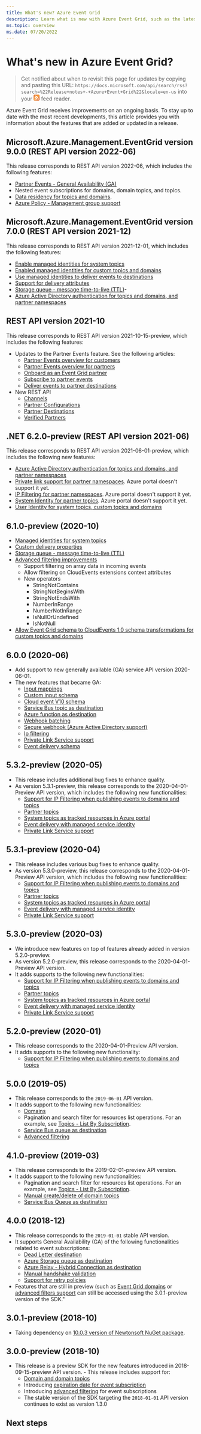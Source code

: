 ```yaml
---
title: What's new? Azure Event Grid
description: Learn what is new with Azure Event Grid, such as the latest release notes, known issues, bug fixes, deprecated functionality, and upcoming changes.
ms.topic: overview
ms.date: 07/20/2022
---
```


# What's new in Azure Event Grid?

>Get notified about when to revisit this page for updates by copying and pasting this URL: `https://docs.microsoft.com/api/search/rss?search=%22Release+notes+-+Azure+Event+Grid%22&locale=en-us` into your ![RSS feed reader icon](./media/whats-new/feed-icon-16x16.png) feed reader.

Azure Event Grid receives improvements on an ongoing basis. To stay up to date with the most recent developments, this article provides you with information about the features that are added or updated in a release. 

## Microsoft.Azure.Management.EventGrid version 9.0.0 (REST API version 2022-06)
This release corresponds to REST API version 2022-06, which includes the following features:

- [Partner Events - General Availability (GA)](partner-events-overview-for-partners.md)
- Nested event subscriptions for domains, domain topics, and topics.
- [Data residency for topics and domains](event-grid-faq.md#where-does-azure-event-grid-store-data-).
- [Azure Policy - Management group support](event-schema-policy.md)

## Microsoft.Azure.Management.EventGrid version 7.0.0 (REST API version 2021-12)
This release corresponds to REST API version 2021-12-01, which includes the following features:

- [Enable managed identities for system topics](enable-identity-system-topics.md)
- [Enabled managed identities for custom topics and domains](enable-identity-custom-topics-domains.md)
- [Use managed identities to deliver events to destinations](add-identity-roles.md)
- [Support for delivery attributes](delivery-properties.md)
- [Storage queue - message time-to-live (TTL)](delivery-properties.md#configure-time-to-live-on-outgoing-events-to-azure-storage-queues)- 
- [Azure Active Directory authentication for topics and domains, and partner namespaces](authenticate-with-active-directory.md)

## REST API version 2021-10
This release corresponds to REST API version 2021-10-15-preview, which includes the following features:

- Updates to the Partner Events feature. See the following articles:
    - [Partner Events overview for customers](partner-events-overview.md)
    - [Partner Events overview for partners](partner-events-overview-for-partners.md)
    - [Onboard as an Event Grid partner](onboard-partner.md)
    - [Subscribe to partner events](subscribe-to-partner-events.md)
    - [Deliver events to partner destinations](deliver-events-to-partner-destinations.md)
- New REST API
    - [Channels](/rest/api/eventgrid/controlplane-version2021-10-15-preview/channels)
    - [Partner Configurations](/rest/api/eventgrid/controlplane-version2021-10-15-preview/partner-configurations)
    - [Partner Destinations](/rest/api/eventgrid/controlplane-version2021-10-15-preview/partner-destinations)
    - [Verified Partners](/rest/api/eventgrid/controlplane-version2021-10-15-preview/verified-partners)



## .NET 6.2.0-preview (REST API version 2021-06)
This release corresponds to REST API version 2021-06-01-preview, which includes the following new features:

- [Azure Active Directory authentication for topics and domains, and partner namespaces](authenticate-with-active-directory.md)
- [Private link support for partner namespaces](/rest/api/eventgrid/controlplane-version2021-10-15-preview/partner-namespaces/create-or-update#privateendpoint). Azure portal doesn't support it yet. 
- [IP Filtering for partner namespaces](/rest/api/eventgrid/controlplane-version2021-10-15-preview/partner-namespaces/create-or-update#inboundiprule). Azure portal doesn't support it yet. 
- [System Identity for partner topics](/rest/api/eventgrid/controlplane-version2021-10-15-preview/partner-namespaces/update#request-body). Azure portal doesn't support it yet.
- [User Identity for system topics, custom topics and domains](enable-identity-custom-topics-domains.md)

## 6.1.0-preview (2020-10)

- [Managed identities for system topics](enable-identity-system-topics.md)
- [Custom delivery properties](delivery-properties.md)
- [Storage queue - message time-to-live (TTL)](delivery-properties.md#configure-time-to-live-on-outgoing-events-to-azure-storage-queues)
- [Advanced filtering improvements](event-filtering.md#advanced-filtering)
    - Support filtering on array data in incoming events
    - Allow filtering on CloudEvents extensions context attributes
    - New operators
        - StringNotContains
        - StringNotBeginsWith
        - StringNotEndsWith
        - NumberInRange
        - NumberNotInRange
        - IsNullOrUndefined
        - IsNotNull
- [Allow Event Grid schema to CloudEvents 1.0 schema transformations for custom topics and domains](cloudevents-schema.md#configure-event-grid-for-cloudevents)
        

## 6.0.0 (2020-06)
- Add support to new generally available (GA) service API version 2020-06-01.
- The new features that became GA:
    - [Input mappings](input-mappings.md)
    - [Custom input schema](input-mappings.md)
    - [Cloud event V10 schema](cloud-event-schema.md)
    - [Service Bus topic as destination](handler-service-bus.md)
    - [Azure function as destination](handler-functions.md)
    - [Webhook batching](./edge/delivery-output-batching.md)
    - [Secure webhook (Azure Active Directory support)](secure-webhook-delivery.md)
    - [Ip filtering](configure-firewall.md)
    - [Private Link Service support](configure-private-endpoints.md)
    - [Event delivery schema](event-schema.md)

## 5.3.2-preview (2020-05)
- This release includes additional bug fixes to enhance quality.
- As version 5.3.1-preview, this release corresponds to the 2020-04-01-Preview API version, which includes the following new functionalities: 
    - [Support for IP Filtering when publishing events to domains and topics](configure-firewall.md)
    - [Partner topics](./partner-events-overview.md)
    - [System topics as tracked resources in Azure portal](system-topics.md)
    - [Event delivery with managed service identity](managed-service-identity.md) 
    - [Private Link Service support](configure-private-endpoints.md)

## 5.3.1-preview (2020-04)
- This release includes various bug fixes to enhance quality.
- As version 5.3.0-preview, this release corresponds to the 2020-04-01-Preview API version, which includes the following new functionalities: 
    - [Support for IP Filtering when publishing events to domains and topics](configure-firewall.md)
    - [Partner topics](./partner-events-overview.md)
    - [System topics as tracked resources in Azure portal](system-topics.md)
    - [Event delivery with managed service identity](managed-service-identity.md) 
    - [Private Link Service support](configure-private-endpoints.md)

## 5.3.0-preview (2020-03)
- We introduce new features on top of features already added in version 5.2.0-preview. 
- As version 5.2.0-preview, this release corresponds to the 2020-04-01-Preview API version.
- It adds supports to the following new functionalities: 
    - [Support for IP Filtering when publishing events to domains and topics](configure-firewall.md)
    - [Partner topics](./partner-events-overview.md)
    - [System topics as tracked resources in Azure portal](system-topics.md)
    - [Event delivery with managed service identity](managed-service-identity.md) 
    - [Private Link Service support](configure-private-endpoints.md)

## 5.2.0-preview (2020-01)
- This release corresponds to the 2020-04-01-Preview API version.
- It adds supports to the following new functionality:
    - [Support for IP Filtering when publishing events to domains and topics](configure-firewall.md)

## 5.0.0 (2019-05)
- This release corresponds to the `2019-06-01` API version.
- It adds support to the following new functionalities:
	* [Domains](event-domains.md)
	* Pagination and search filter for resources list operations. For an example, see [Topics - List By Subscription](/rest/api/eventgrid/controlplane-version2021-10-15-preview/partner-namespaces/list-by-subscription).
	* [Service Bus queue as destination](handler-service-bus.md)
	* [Advanced filtering](event-filtering.md#advanced-filtering)

## 4.1.0-preview (2019-03)
- This release corresponds to the 2019-02-01-preview API version.
- It adds support to the following new functionalities:
	* Pagination and search filter for resources list operations. For an example, see [Topics - List By Subscription](/rest/api/eventgrid/controlplane-version2021-10-15-preview/partner-namespaces/list-by-subscription).
	* [Manual create/delete of domain topics](how-to-event-domains.md)
	* [Service Bus Queue as destination](handler-service-bus.md)

## 4.0.0 (2018-12)
- This release corresponds to the `2019-01-01` stable API version.
- It supports General Availability (GA) of the following functionalities related to event subscriptions:
	* [Dead Letter destination](manage-event-delivery.md)
	* [Azure Storage queue as destination](handler-storage-queues.md)
	* [Azure Relay - Hybrid Connection as destination](handler-relay-hybrid-connections.md)
	* [Manual handshake validation](webhook-event-delivery.md)
	* [Support for retry policies](delivery-and-retry.md)
- Features that are still in preview (such as [Event Grid domains](event-domains.md) or [advanced filters support](event-filtering.md#advanced-filtering) can still be accessed using the 3.0.1-preview version of the SDK."

## 3.0.1-preview (2018-10)
- Taking dependency on [10.0.3 version of Newtonsoft NuGet package](https://www.nuget.org/packages/Newtonsoft.Json/10.0.3).

## 3.0.0-preview (2018-10)
- This release is a preview SDK for the new features introduced in 2018-09-15-preview API version. - This release includes support for:
    - [Domain and domain topics](event-domains.md)
    - Introducing [expiration date for event subscription](concepts.md#event-subscription-expiration)
    - Introducing [advanced filtering](event-filtering.md#advanced-filtering) for event subscriptions
    - The stable version of the SDK targeting the `2018-01-01` API version continues to exist as version 1.3.0

## Next steps

